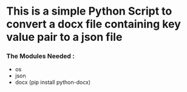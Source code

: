 # This is a simple Python Script to convert a docx file containing key value pair to a json file

### The Modules Needed :
- os
- json
- docx (pip install python-docx)
